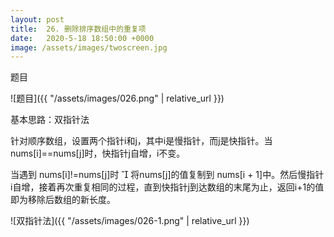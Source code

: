 ```yaml
---
layout: post
title:  26. 删除排序数组中的重复项
date:   2020-5-18 18:50:00 +0000
image: /assets/images/twoscreen.jpg
---
```

题目

![题目]({{ "/assets/images/026.png" | relative_url }})


基本思路：双指针法

针对顺序数组，设置两个指针i和j，其中i是慢指针，而j是快指针。当nums[i]==nums[j]时，快指针j自增，i不变。

当遇到 nums[i]!=nums[j]时 

将nums[j]的值复制到 nums[i + 1]中。然后慢指针i自增，接着再次重复相同的过程，直到快指针j到达数组的末尾为止，返回i+1的值即为移除后数组的新长度。

![双指针法]({{ "/assets/images/026-1.png" | relative_url }})



